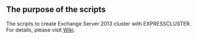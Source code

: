 ## The purpose of the scripts
The scripts to create Exchange Server 2013 cluster with EXPRESSCLUSTER. For details, please visit [Wiki](https://github.com/fukunagt/Exchange-Server-2013/wiki/Clustering-with-EXPRESSCLUSTER).